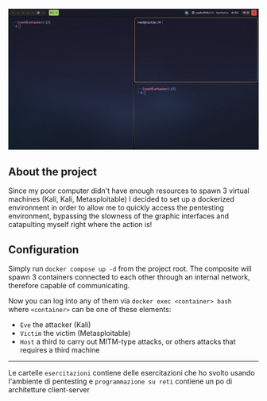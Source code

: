 ![Screenshot](./.static/screenshot.jpg)

## About the project

Since my poor computer didn't have enough resources to spawn 3 virtual machines (Kali, Kali, Metasploitable) I decided to
set up a dockerized environment in order to allow me to quickly access the pentesting environment, bypassing the slowness of the graphic interfaces and catapulting myself right where the action is!

## Configuration

Simply run `docker compose up -d` from the project root. The composite will spawn 3 containers connected to each other through an internal network, therefore capable of communicating.

Now you can log into any of them via `docker exec <container> bash` <br>
where `<container>` can be one of these elements:<br>

- `Eve` the attacker (Kali)
- `Victim` the victim (Metasploitable)
- `Host` a third to carry out MITM-type attacks, or others attacks that requires a third machine

---

Le cartelle `esercitazioni` contiene delle esercitazioni che ho svolto usando l'ambiente di pentesting e `programmazione su reti` contiene un po di architetture client-server
